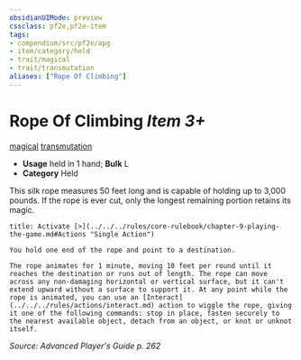 ```yaml
---
obsidianUIMode: preview
cssclass: pf2e,pf2e-item
tags:
- compendium/src/pf2e/apg
- item/category/held
- trait/magical
- trait/transmutation
aliases: ["Rope Of Climbing"]
---
```

# Rope Of Climbing *Item 3+*  
[magical](../../../rules/traits/magical.md)  [transmutation](../../../rules/traits/transmutation.md)  

- **Usage** held in 1 hand; **Bulk** L
- **Category** Held

This silk rope measures 50 feet long and is capable of holding up to 3,000 pounds. If the rope is ever cut, only the longest remaining portion retains its magic.

```ad-embed-ability
title: Activate [>](../../../rules/core-rulebook/chapter-9-playing-the-game.md#Actions "Single Action")

You hold one end of the rope and point to a destination.

The rope animates for 1 minute, moving 10 feet per round until it reaches the destination or runs out of length. The rope can move across any non-damaging horizontal or vertical surface, but it can't extend upward without a surface to support it. At any point while the rope is animated, you can use an [Interact](../../../rules/actions/interact.md) action to wiggle the rope, giving it one of the following commands: stop in place, fasten securely to the nearest available object, detach from an object, or knot or unknot itself.
```

*Source: Advanced Player's Guide p. 262*
